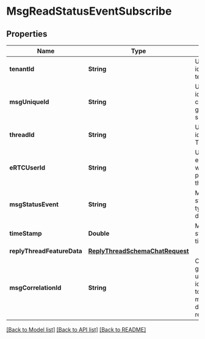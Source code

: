 # MsgReadStatusEventSubscribe

## Properties
Name | Type | Description | Notes
------------ | ------------- | ------------- | -------------
**tenantId** | **String** | Unique identified tenant | [optional] 
**msgUniqueId** | **String** | Unique identified of chat object generated by server | [optional] 
**threadId** | **String** | Unique identified Thread | [optional] 
**eRTCUserId** | **String** | User&#39;s eRTCUserId who pubblished this topic | [optional] 
**msgStatusEvent** | **String** | Message status event type : delivered/seen | [optional] 
**timeStamp** | **Double** | Message status event time stamp | [optional] 
**replyThreadFeatureData** | [**ReplyThreadSchemaChatRequest**](ReplyThreadSchemaChatRequest.md) |  | [optional] 
**msgCorrelationId** | **String** | Client generated unique identifier used to trace message delivery till receiver. | [optional] 

[[Back to Model list]](../README.md#documentation-for-models) [[Back to API list]](../README.md#documentation-for-api-endpoints) [[Back to README]](../README.md)



